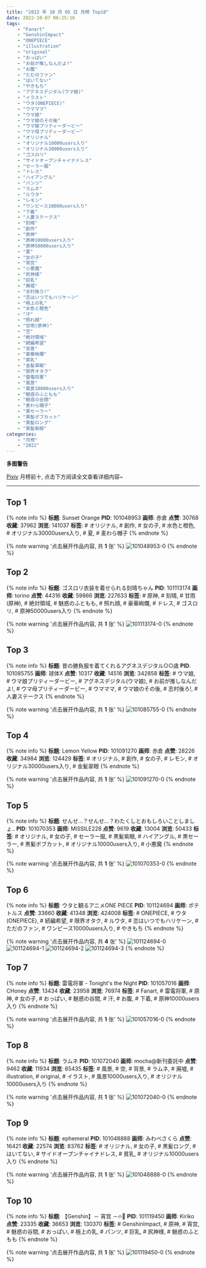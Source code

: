 ```yaml
---
title: "2022 年 10 月 05 日 月榜 Top10"
date: 2022-10-07 06:25:16
tags:
    - "Fanart"
    - "GenshinImpact"
    - "ONEPIECE"
    - "illustration"
    - "original"
    - "おっぱい"
    - "お前が推しなんだよ!"
    - "お腹"
    - "ただのファン"
    - "はいてない"
    - "やきもち"
    - "アグネスデジタル(ウマ娘)"
    - "イラスト"
    - "ウタ(ONEPIECE)"
    - "ウマママ"
    - "ウマ娘"
    - "ウマ娘のその後"
    - "ウマ娘プリティーダービー"
    - "ウマ母プリティーダービー"
    - "オリジナル"
    - "オリジナル10000users入り"
    - "オリジナル30000users入り"
    - "ゴスロリ"
    - "サイドオープンチャイナドレス"
    - "セーラー服"
    - "ドレス"
    - "ハイアングル"
    - "パンツ"
    - "ラムネ"
    - "ルウタ"
    - "レモン"
    - "ワンピース10000users入り"
    - "下着"
    - "人妻ステークス"
    - "刻晴"
    - "創作"
    - "原神"
    - "原神10000users入り"
    - "原神50000users入り"
    - "夏"
    - "女の子"
    - "宵宫"
    - "小悪魔"
    - "尻神様"
    - "巨乳"
    - "廃墟"
    - "志村後ろ!"
    - "恋はいつでもハリケーン"
    - "極上の乳"
    - "水色と橙色"
    - "汗"
    - "照れ顔"
    - "甘雨(原神)"
    - "空"
    - "絶対領域"
    - "続編希望"
    - "背景"
    - "豪華絢爛"
    - "貧乳"
    - "金髪翠眼"
    - "限界オタク"
    - "雷電将軍"
    - "風景"
    - "風景10000users入り"
    - "魅惑のふともも"
    - "魅惑の谷間"
    - "麦わら帽子"
    - "黒セーラー"
    - "黒髪ボブカット"
    - "黒髪ロング"
    - "黒髪紫眼"
categories:
    - "月榜"
    - "2022"
---
```


<i class="fa fa-triangle-exclamation"></i>**多图警告**<i class="fa fa-triangle-exclamation"></i>

[Pixiv](https://www.pixiv.net/) 月榜前十, 点击下方阅读全文查看详细内容~

<!-- more -->

---

## Top 1

{% note info %}
**标题**: Sunset Orange
**PID**: 101048953 **画师**: 赤倉
**点赞**: 30768 **收藏**: 37962 **浏览**: 141037
**标签**: # オリジナル, # 創作, # 女の子, # 水色と橙色, # オリジナル30000users入り, # 夏, # 麦わら帽子
{% endnote %}

{% note warning '点击展开作品内容, 共 **1** 张' %}
![101048953-0](https://i.pixiv.re/img-original/img/2022/09/07/00/25/52/101048953_p0.png)
{% endnote %}

## Top 2

{% note info %}
**标题**: ゴスロリ衣装を着せられる刻晴ちゃん
**PID**: 101113174 **画师**: torino
**点赞**: 44316 **收藏**: 59866 **浏览**: 227633
**标签**: # 原神, # 刻晴, # 甘雨(原神), # 絶対領域, # 魅惑のふともも, # 照れ顔, # 豪華絢爛, # ドレス, # ゴスロリ, # 原神50000users入り
{% endnote %}

{% note warning '点击展开作品内容, 共 **1** 张' %}
![101113174-0](https://i.pixiv.re/img-original/img/2022/09/10/00/00/07/101113174_p0.jpg)
{% endnote %}

## Top 3

{% note info %}
**标题**: 昔の勝負服を着てくれるアグネスデジタル○○歳
**PID**: 101085755 **画师**: 球体X
**点赞**: 10317 **收藏**: 14516 **浏览**: 342858
**标签**: # ウマ娘, # ウマ娘プリティーダービー, # アグネスデジタル(ウマ娘), # お前が推しなんだよ!, # ウマ母プリティーダービー, # ウマママ, # ウマ娘のその後, # 志村後ろ!, # 人妻ステークス
{% endnote %}

{% note warning '点击展开作品内容, 共 **1** 张' %}
![101085755-0](https://i.pixiv.re/img-original/img/2022/09/08/20/24/58/101085755_p0.png)
{% endnote %}

## Top 4

{% note info %}
**标题**: Lemon Yellow
**PID**: 101091270 **画师**: 赤倉
**点赞**: 28226 **收藏**: 34984 **浏览**: 124429
**标签**: # オリジナル, # 創作, # 女の子, # レモン, # オリジナル30000users入り, # 金髪翠眼
{% endnote %}

{% note warning '点击展开作品内容, 共 **1** 张' %}
![101091270-0](https://i.pixiv.re/img-original/img/2022/09/09/00/05/41/101091270_p0.png)
{% endnote %}

## Top 5

{% note info %}
**标题**: せんせ...？せんせ...？わたくしとおもしろいことしましょ..
**PID**: 101070353 **画师**: MISSILE228
**点赞**: 9619 **收藏**: 13004 **浏览**: 50433
**标签**: # オリジナル, # 女の子, # セーラー服, # 黒髪紫眼, # ハイアングル, # 黒セーラー, # 黒髪ボブカット, # オリジナル10000users入り, # 小悪魔
{% endnote %}

{% note warning '点击展开作品内容, 共 **1** 张' %}
![101070353-0](https://i.pixiv.re/img-original/img/2022/09/08/00/00/10/101070353_p0.jpg)
{% endnote %}

## Top 6

{% note info %}
**标题**: ウタと観るアニメONE PIECE
**PID**: 101124694 **画师**: ポテトルス
**点赞**: 33660 **收藏**: 41348 **浏览**: 424008
**标签**: # ONEPIECE, # ウタ(ONEPIECE), # 続編希望, # 限界オタク, # ルウタ, # 恋はいつでもハリケーン, # ただのファン, # ワンピース10000users入り, # やきもち
{% endnote %}

{% note warning '点击展开作品内容, 共 **4** 张' %}
![101124694-0](https://i.pixiv.re/img-original/img/2022/09/10/14/17/08/101124694_p0.jpg)
![101124694-1](https://i.pixiv.re/img-original/img/2022/09/10/14/17/08/101124694_p1.jpg)
![101124694-2](https://i.pixiv.re/img-original/img/2022/09/10/14/17/08/101124694_p2.jpg)
![101124694-3](https://i.pixiv.re/img-original/img/2022/09/10/14/17/08/101124694_p3.jpg)
{% endnote %}

## Top 7

{% note info %}
**标题**: 雷電将軍 - Tonight's the Night
**PID**: 101057016 **画师**: CHoney
**点赞**: 13434 **收藏**: 23958 **浏览**: 76974
**标签**: # Fanart, # 雷電将軍, # 原神, # 女の子, # おっぱい, # 魅惑の谷間, # 汗, # お腹, # 下着, # 原神10000users入り
{% endnote %}

{% note warning '点击展开作品内容, 共 **1** 张' %}
![101057016-0](https://i.pixiv.re/img-original/img/2022/09/07/12/00/01/101057016_p0.png)
{% endnote %}

## Top 8

{% note info %}
**标题**: ラムネ
**PID**: 101072040 **画师**: mocha@新刊委託中
**点赞**: 9462 **收藏**: 11934 **浏览**: 65435
**标签**: # 風景, # 空, # 背景, # ラムネ, # 廃墟, # illustration, # original, # イラスト, # 風景10000users入り, # オリジナル10000users入り
{% endnote %}

{% note warning '点击展开作品内容, 共 **1** 张' %}
![101072040-0](https://i.pixiv.re/img-original/img/2022/09/08/01/05/49/101072040_p0.png)
{% endnote %}

## Top 9

{% note info %}
**标题**: ephemeral
**PID**: 101048888 **画师**: みわべさくら
**点赞**: 16421 **收藏**: 22574 **浏览**: 83762
**标签**: # オリジナル, # 女の子, # 黒髪ロング, # はいてない, # サイドオープンチャイナドレス, # 貧乳, # オリジナル10000users入り
{% endnote %}

{% note warning '点击展开作品内容, 共 **1** 张' %}
![101048888-0](https://i.pixiv.re/img-original/img/2022/09/07/00/00/05/101048888_p0.jpg)
{% endnote %}

## Top 10

{% note info %}
**标题**: 【Genshin】－ 宵宫 －🔥🏹
**PID**: 101119450 **画师**: Kiriko
**点赞**: 23335 **收藏**: 36653 **浏览**: 130370
**标签**: # GenshinImpact, # 原神, # 宵宫, # 魅惑の谷間, # おっぱい, # 極上の乳, # パンツ, # 巨乳, # 尻神様, # 魅惑のふともも
{% endnote %}

{% note warning '点击展开作品内容, 共 **1** 张' %}
![101119450-0](https://i.pixiv.re/img-original/img/2022/09/10/08/00/01/101119450_p0.png)
{% endnote %}
